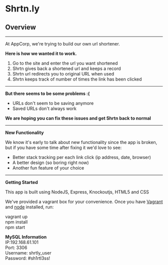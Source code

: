 Shrtn.ly
============
## Overview
***
At AppCorp, we're trying to build our own url shortener.

**Here is how we wanted it to work.**

1. Go to the site and enter the url you want shortened
2. Shrtn gives back a shortened url and keeps a record
3. Shrtn url redirects you to original URL when used
4. Shrtn keeps track of number of times the link has been clicked

***

**But there seems to be some problems :(**

* URLs don't seem to be saving anymore
* Saved URLs don't always work

**We are hoping you can fix these issues and get Shrtn back to normal**

***

**New Functionality**

We know it's early to talk about new functionality since the app is broken, but if you have some time after fixing it we'd love to see:

* Better stack tracking per each link click (ip address, date, browser)
* A better design (so boring right now)
* Another fun feature of your choice

***

**Getting Started**

This app is built using NodeJS, Express, Knockoutjs, HTML5 and CSS

We've provided a vagrant box for your convenience. Once you have [Vagrant](http://www.vagrantup.com/) and [node](http://nodejs.org/) installed, run:

vagrant up  
npm install  
npm start  

**MySQL Information**  
IP:192.168.61.101  
Port: 3306  
Username: shrtly_user  
Password: #sh1rtl3ss!  